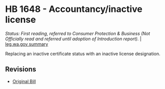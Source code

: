 # HB 1648 - Accountancy/inactive license
*Status: First reading, referred to Consumer Protection & Business (Not Officially read and referred until adoption of Introduction report).* | [leg.wa.gov summary](https://app.leg.wa.gov/billsummary?BillNumber=1648&Year=2021)

Replacing an inactive certificate status with an inactive license designation.

## Revisions
* [Original Bill](1/)